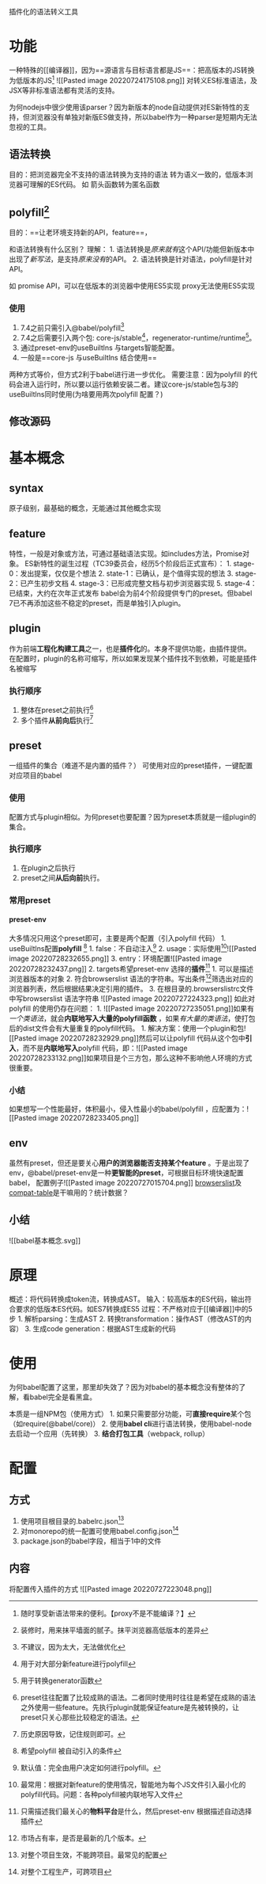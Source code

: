 插件化的语法转义工具

# 功能
一种特殊的[[编译器]]，因为==源语言与目标语言都是JS==：把高版本的JS转换为低版本的JS[^1]
![[Pasted image 20220724175108.png]]
对转义ES标准语法，及JSX等非标准语法都有灵活的支持。

为何nodejs中很少使用该parser？因为新版本的node自动提供对ES新特性的支持，但浏览器没有单独对新版ES做支持，所以babel作为一种parser是短期内无法忽视的工具。
## 语法转换
目的：把浏览器完全不支持的语法转换为支持的语法
转为语义一致的，低版本浏览器可理解的ES代码。
如
	箭头函数转为匿名函数
## polyfill[^2]
目的：==让老环境支持新的API，feature==，

和语法转换有什么区别？
理解：
	1. 语法转换是*原来就有*这个API/功能但新版本中出现了*新写法*，是支持*原来没有*的API。
	2. 语法转换是针对语法，polyfill是针对API。

如
	promise API，可以在低版本的浏览器中使用ES5实现
	proxy无法使用ES5实现
### 使用
1. 7.4之前只需引入@babel/polyfill[^10]
2. 7.4之后需要引入两个包: core-js/stable[^11]，regenerator-runtime/runtime[^12]。
3. 通过preset-env的useBuiltlns 与targets智能配置。
4. 一般是==core-js 与useBuiltlns 结合使用==

两种方式等价，但方式2利于babel进行进一步优化。
需要注意：因为polyfill 的代码会进入运行时，所以要以运行依赖安装二者。建议core-js/stable包与3的useBuiltlns同时使用(为啥要用两次polyfill 配置？)

## 修改源码
# 基本概念
## syntax
原子级别，最基础的概念，无能通过其他概念实现
## feature
特性，一般是对象或方法，可通过基础语法实现。如includes方法，Promise对象。
ES新特性的诞生过程（TC39委员会，经历5个阶段后正式宣布）：
	1. stage-0：发出提案，仅仅是个想法
	2. state-1：已确认，是个值得实现的想法
	3. stage-2：已产生初步文档
	4. stage-3：已形成完整文档与初步浏览器实现
	5. stage-4：已结束，大约在次年正式发布
babel会为前4个阶段提供专门的preset。但babel 7已不再添加这些不稳定的preset，而是单独引入plugin。
## plugin
作为前端**工程化构建工具**之一，也是**插件化**的。本身不提供功能，由插件提供。
在配置时，plugin的名称可缩写，所以如果发现某个插件找不到依赖，可能是插件名被缩写

### 执行顺序
1. 整体在preset之前执行[^5]
2. 多个插件**从前向后**执行[^6]
## preset
一组插件的集合（难道不是内置的插件？）
可使用对应的preset插件，一键配置对应项目的babel
### 使用
配置方式与plugin相似。为何preset也要配置？因为preset本质就是一组plugin的集合。
### 执行顺序
1. 在plugin之后执行
2. preset之间**从后向前**执行。
### 常用preset
#### preset-env 
大多情况只用这个preset即可，主要是两个配置（引入polyfill 代码）
	1. useBuiltlns配置**polyfill** [^9]
		1. false：不自动注入[^13]
		2. usage：实际使用[^14]![[Pasted image 20220728232655.png]]
		3. entry：环境配置![[Pasted image 20220728232437.png]]
	2. targets希望preset-env 选择的**插件**[^7]
		1. 可以是描述浏览器版本的对象
		2. 符合browserslist 语法的字符串。写出条件[^8]筛选出对应的浏览器列表，然后根据结果决定引用的插件。
		3. 在根目录的.browserslistrc文件中写browserslist 语法字符串
![[Pasted image 20220727224323.png]]
如此对polyfill 的使用仍存在问题：
	1. ![[Pasted image 20220727235051.png]]如果有*一个类语法*，就会**内联地写入大量的polyfill函数** ，如果*有大量的类语法*，使打包后的dist文件会有大量重复的polyfill代码。
		1. 解决方案：使用一个plugin和包![[Pasted image 20220728232929.png]]然后可以让polyfill 代码从这个包中**引入**，而不是**内联地写入**polyfill 代码，即：![[Pasted image 20220728233132.png]]如果项目是个三方包，那么这种不影响他人环境的方式很重要。

### 小结
如果想写一个性能最好，体积最小，侵入性最小的babel/polyfill ，应配置为：![[Pasted image 20220728233405.png]]
## env
虽然有preset，但还是要关心**用户的浏览器能否支持某个feature** 。于是出现了env，@babel/preset-env是一种**更智能的preset**，可根据目标环境快速配置babel，
配置例子![[Pasted image 20220727015704.png]]
[browserslist](https://github.com/browserslist/browserslist)及[compat-table](https://github.com/kangax/compat-table)是干嘛用的？统计数据？
## 小结
![[babel基本概念.svg]]
# 原理
概述：将代码转换成token流，转换成AST。
输入：较高版本的ES代码，输出符合要求的低版本ES代码。如ES7转换成ES5
过程：不严格对应于[[编译器]]中的5步
	1. 解析parsing：生成AST
	2. 转换transformation：操作AST（修改AST的内容）
	3. 生成code generation：根据AST生成新的代码

# 使用
为何babel配置了这里，那里却失效了？因为对babel的基本概念没有整体的了解，看babel完全是看黑盒。

本质是一组NPM包（使用方式）
	1. 如果只需要部分功能，可**直接require**某个包（如require(@babel/core)）
	2. 使用**babel cli**进行语法转换，使用babel-node去启动一个应用（先转换）
	3. **结合打包工具**（webpack, rollup）
# 配置
## 方式
1. 使用项目根目录的.babelrc.json[^3]
2. 对monorepo的统一配置可使用babel.config.json[^4]
3. package.json的babel字段，相当于1中的文件
## 内容
将配置传入插件的方式
![[Pasted image 20220727223048.png]]

[^1]: 随时享受新语法带来的便利。【proxy不是不能编译？】
[^2]: 装修时，用来抹平墙面的腻子。抹平浏览器高低版本的差异
[^3]: 对整个项目生效，不能跨项目。最常见的配置
[^4]: 对整个工程生产，可跨项目
[^5]: preset往往配置了比较成熟的语法。二者同时使用时往往是希望在成熟的语法之外使用一些feature。先执行plugin就能保证feature是先被转换的，让preset只关心那些比较稳定的语法。
[^6]: 历史原因导致，记住规则即可。
[^7]: 只需描述我们最关心的**物料平台**是什么，然后preset-env 根据描述自动选择插件
[^8]: 市场占有率，是否是最新的几个版本。
[^9]: 希望polyfill 被自动引入的条件
[^10]: 不建议，因为太大，无法做优化
[^11]: 用于对大部分新feature进行polyfill
[^12]: 用于转换generator函数
[^13]: 默认值：完全由用户决定如何进行polyfill。
[^14]: 最常用：根据对新feature的使用情况，智能地为每个JS文件引入最小化的polyfill代码。问题：各种polyfill被内联地写入文件